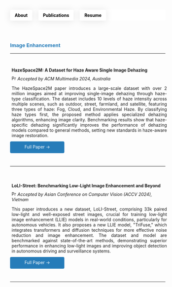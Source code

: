 <!-- Header Section -->
<header style="background-color: white; padding: 0; margin-bottom: 0; position: relative; height: 36px; border-radius: 4px; display: flex; align-items: center;">
  <nav style="margin: 0; padding: 0; width: 100%;">
    <ul style="list-style-type: none; padding: 0; margin: 0; display: flex; align-items: center; height: 100%;">
      <li style="margin: 0 20px 0 0; padding: 0; display: flex; align-items: center;">
        <a href="https://tanvirnwu.github.io/" style="color: black; text-decoration: none; padding: 9px 15px; border-radius: 4px; box-shadow: 0 2px 25px rgba(0, 0, 0, 0.1); transition: background-color 0.3s, color 0.3s; display: block;">
          <strong>About</strong>
        </a>
      </li>
      <li style="margin: 0 20px 0 0; padding: 0; display: flex; align-items: center;">
        <a href="https://tanvirnwu.github.io/pages/publications" style="color: black; text-decoration: none; padding: 9px 15px; border-radius: 4px; box-shadow: 0 2px 25px rgba(0, 0, 0, 0.1); transition: background-color 0.3s, color 0.3s; display: block;">
          <strong>Publications</strong>
        </a>
      </li>
      <li style="margin: 0; padding: 0; display: flex; align-items: center;">
        <a href="https://tanvirnwu.github.io/assets/TanvirResume.pdf" style="color: black; text-decoration: none; padding: 9px 15px; border-radius: 4px; box-shadow: 0 2px 25px rgba(0, 0, 0, 0.1); transition: background-color 0.3s, color 0.3s; display: block;">
          <strong>Resume</strong>
        </a>
      </li>
    </ul>
  </nav>
</header>

<style>
  /* CSS styles for hover effect */
  a:hover {
    background-color: #267CB9; /* Blue background on hover */
    color: white; /* White text on hover */
  }

  a:hover strong {
    color: white; /* Ensure bold text inside links also turns white */
  }

  li {
    margin: 0; /* Remove any unnecessary margin */
    padding: 0; /* Remove padding from list items */
  }

  a {
    display: inline-block; /* Make the anchor display as a block to fill its parent */
    height: 100%; /* Ensure the link fills the parent's height */
  }

  /* Common button styling for the header and Read Full Paper */
  .custom-button {
    color: black;
    text-decoration: none;
    padding: 9px 15px;
    border-radius: 4px;
    box-shadow: 0 2px 25px rgba(0, 0, 0, 0.1);
    transition: background-color 0.3s, color 0.3s;
    display: block;
    text-align: center;
  }

  .custom-button:hover {
    background-color: #267CB9; /* Blue background on hover (Blue: #0066ff)*/
    color: white; /* White text on hover */
  }

    /* Common button styling for the header and Read Full Paper */
  .button {
    color: white;
    text-decoration: none;
    padding: 9px 15px;
    border-radius: 4px;
     background-color: #267CB9; 
    box-shadow: 0 0px 0px rgba(0, 0, 0, 0.0);
    transition: background-color 0.3s, color 0.3s;
    display: block;
    text-align: center;
  }

  .button:hover {
    background-color: white; /* Blue background on hover (Blue: #0066ff)*/
    color: black; /* White text on hover */
  }
</style>



<h3 style="margin-top: 70px; color: #267CB9;">Image Enhancement</h3>
<hr>


<!-- Parent Container with Top Margin -->
<div style="margin-top: 20px; display: flex; justify-content: flex-start;">
    <!-- Right Column: Project Summary and Button -->
    <div style="flex: 1; display: flex; flex-direction: column; gap: 20px;">
      <!-- Project Summary Box -->
      <div style="border: 0px solid white; padding: 5px; width: 100%;">
      <h4>HazeSpace2M: A Dataset for Haze Aware Single Image Dehazing</h4>
      <p style="margin-top:-9px;"><img src="https://cdn-icons-png.flaticon.com/512/4220/4220391.png" alt="Presentation Icon" width="15" height="15"><I> Accepted by ACM Multimedia 2024, Australia</i></p>
      <p style="text-align: justify; margin-top: 3px;">
      The HazeSpace2M paper introduces a large-scale dataset with over 2 million images aimed at improving single-image dehazing through haze-type classification. The dataset includes 10 levels of haze intensity across multiple scenes, such as outdoor, street, farmland, and satellite, featuring three types of haze: Fog, Cloud, and Environmental Haze. By classifying haze types first, the proposed method applies specialized dehazing algorithms, enhancing image clarity. Benchmarking results show that haze-specific dehazing significantly improves the performance of dehazing models compared to general methods, setting new standards in haze-aware image restoration.
      </p>
      </div>     
      <!-- Read Full Paper Button -->
      <div style="margin-top: -28px; width: 35%; height:20px; text-align: center;">
        <a href="https://tanvirnwu.github.io/assets/papers/HazeSpace2M.pdf" class="button" target="_blank">Full Paper →</a>
      </div>      
    </div>
</div>


<hr style="margin-top: 60px;">

<!-- Parent Container with Top Margin -->
<div style="margin-top: 30px; display: flex; justify-content: flex-start;">
    <!-- Right Column: Project Summary and Button -->
    <div style="flex: 1; display: flex; flex-direction: column; gap: 20px;">
      <!-- Project Summary Box -->
      <div style="border: 0px solid white; padding: 5px; width: 100%;">
      <h4>LoLI-Street: Benchmarking Low-Light Image Enhancement and Beyond</h4>
      <p style="margin-top:-9px;"><img src="https://cdn-icons-png.flaticon.com/512/4220/4220391.png" alt="Presentation Icon" width="15" height="15"><I> Accepted by Asian Conference on Computer Vision (ACCV 2024), Vietnam</i></p>
      <p style="text-align: justify; margin-top: 3px;">
      This paper introduces a new dataset, LoLI-Street, comprising 33k paired low-light and well-exposed street images, crucial for training low-light image enhancement (LLIE) models in real-world conditions, particularly for autonomous vehicles. It also proposes a new LLIE model, "TriFuse," which integrates transformers and diffusion techniques for more effective noise reduction and image enhancement. The dataset and model are benchmarked against state-of-the-art methods, demonstrating superior performance in enhancing low-light images and improving object detection in autonomous driving and surveillance systems.
      </p>
      </div>     
      <!-- Read Full Paper Button -->
      <div style="margin-top: -28px; width: 35%; height:20px; text-align: center;">
        <a href="https://tanvirnwu.github.io/assets/papers/LoLI-Street_ACCV_2024.pdf" class="button" target="_blank">Full Paper →</a>
      </div>      
    </div>
</div>

<hr style="margin-top: 60px;">

